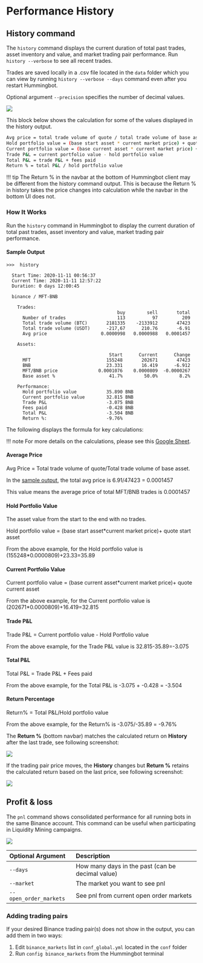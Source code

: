 # Performance History

## History command

The `history` command displays the current duration of total past trades, asset inventory and value, and market trading pair performance. Run `history --verbose` to see all recent trades.

Trades are saved locally in a .csv file located in the `data` folder which you can view by running `history --verbose --days` command even after you restart Hummingbot.

Optional argument `--precision` specifies the number of decimal values.

![](/assets/img/history.png)

This block below shows the calculation for some of the values displayed in the history output.

```bash
Avg price = total trade volume of quote / total trade volume of base asset
Hold portfolio value = (base start asset * current market price) + quote start asset
Current portfolio value = (base current asset * current market price) + quote current asset
Trade P&L = current portfolio value - hold portfolio value
Total P&L = trade P&L + fees paid
Return % = total P&L / hold portfolio value
```

!!! tip
    The Return % in the navbar at the bottom of Hummingbot client may be different from the history command output. This is because the Return % in history takes the price changes into calculation while the navbar in the bottom UI does not.

### How It Works

Run the `history` command in Hummingbot to display the current duration of total past trades, asset inventory and value, market trading pair performance.

#### Sample Output

```
>>>  history

  Start Time: 2020-11-11 00:56:37
  Current Time: 2020-11-11 12:57:22
  Duration: 0 days 12:00:45

  binance / MFT-BNB

    Trades:
                                         buy        sell       total
      Number of trades                   113          97         209
      Total trade volume (BTC)       2181335    -2133912       47423
      Total trade volume (USDT)      -217,67      210.76       -6.91
      Avg price                    0.0000998   0.0000988   0.0001457

    Assets:

                                      Start      Current      Change
      MFT                            155248       202671       47423
      BNB                            23.331       16.419      -6.912
      MFT/BNB price               0.0001076    0.0000809  -0.0000267
      Base asset %                    41.7%        50.0%        8.2%

    Performance:
      Hold portfolio value           35.890 BNB
      Current portfolio value        32.815 BNB
      Trade P&L                      -3.075 BNB
      Fees paid                      -0.428 BNB
      Total P&L                      -3.504 BNB
      Return %:                      -9.76%
```

The following displays the formula for key calculations:

!!! note
    For more details on the calculations, please see this [Google Sheet](https://docs.google.com/spreadsheets/d/1zp8EmeJdiP5soR_Bu7hRjaSy65bc7lsg98J5jKanRn8/edit#gid=875477664).

#### Average Price

Avg Price = Total trade volume of quote/Total trade volume of base asset.

In the [sample output](#sample-output), the total avg price is 6.91/47423 = 0.0001457

This value means the average price of total MFT/BNB trades is 0.0001457

#### Hold Portfolio Value

The asset value from the start to the end with no trades.

Hold portfolio value = (base start asset\*current market price)+ quote start asset

From the above example, for the Hold portfolio value is (155248\*0.0000809)+23.33=35.89

#### Current Portfolio Value

Current portfolio value = (base current asset\*current market price)+ quote current asset

From the above example, for the Current portfolio value is (202671\*0.0000809)+16.419=32.815

#### Trade P&L

Trade P&L = Current portfolio value - Hold Portfolio value

From the above example, for the Trade P&L value is 32.815-35.89=-3.075

#### Total P&L

Total P&L = Trade P&L + Fees paid

From the above example, for the Total P&L is -3.075 + -0.428 = -3.504

#### Return Percentage

Return% = Total P&L/Hold portfolio value

From the above example, for the Return% is -3.075/-35.89 = -9.76%

The **Return %** (bottom navbar) matches the calculated return on **History** after the last trade, see following screenshot:

![ ](/assets/img/same_return.png)

If the trading pair price moves, the **History** changes but **Return %** retains the calculated return based on the last price, see following screenshot:

![ ](/assets/img/price_changes.png)

## Profit & loss

The `pnl` command shows consolidated performance for all running bots in the same Binance account. This command can be useful when participating in Liquidity Mining campaigns.

![](/assets/img/pnl-command.png)

| Optional Argument      | Description                                      |
| :--------------------- | :----------------------------------------------- |
| `--days`               | How many days in the past (can be decimal value) |
| `--market`             | The market you want to see pnl                   |
| `--open_order_markets` | See pnl from current open order markets          |

### Adding trading pairs

If your desired Binance trading pair(s) does not show in the output, you can add them in two ways:

1. Edit `binance_markets` list in `conf_global.yml` located in the `conf` folder
2. Run `config binance_markets` from the Hummingbot terminal


